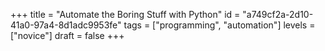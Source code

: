 +++
title =  "Automate the Boring Stuff with Python"
id =  "a749cf2a-2d10-41a0-97a4-8d1adc9953fe"
tags =  ["programming", "automation"]
levels =  ["novice"]
draft = false
+++

